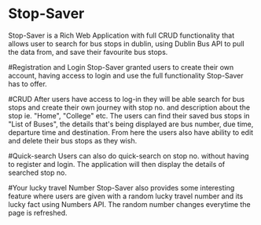 # Stop-Saver
Stop-Saver is a Rich Web Application with full CRUD functionality that allows user to search for bus stops in dublin, using Dublin Bus API to pull the data from, and save their favourite bus stops.

#Registration and Login
Stop-Saver granted users to create their own account, having access to login and use the full functionality Stop-Saver has to offer.

#CRUD
After users have access to log-in they will be able search for bus stops and create their own journey with stop no. and description about the stop ie. "Home", "College" etc. The users can find their saved bus stops in "List of Buses", the details that's being displayed are bus number, due time, departure time and destination. From here the users also have ability to edit and delete their bus stops as they wish.

#Quick-search
Users can also do quick-search on stop no. without having to register and login. The application will then display the details of searched stop no.

#Your lucky travel Number
Stop-Saver also provides some interesting feature where users are given with a random lucky travel number and its lucky fact using Numbers API. The random number changes everytime the page is refreshed.
